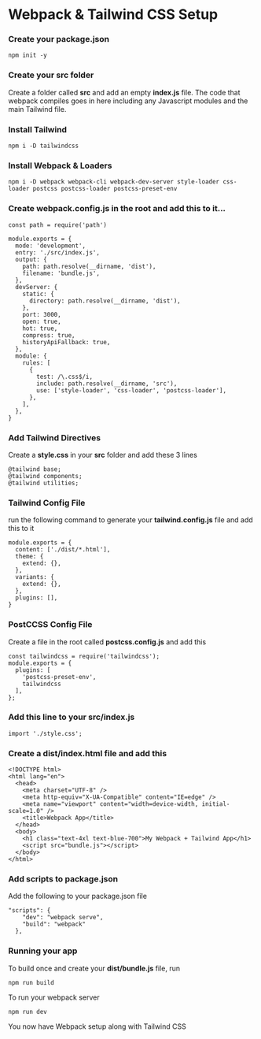 # Webpack & Tailwind CSS Setup

### Create your package.json

```
npm init -y
```

### Create your src folder

Create a folder called **src** and add an empty **index.js** file. The code that webpack compiles goes in here including any Javascript modules and the main Tailwind file.

### Install Tailwind

```
npm i -D tailwindcss
```

### Install Webpack & Loaders

```
npm i -D webpack webpack-cli webpack-dev-server style-loader css-loader postcss postcss-loader postcss-preset-env
```

### Create webpack.config.js in the root and add this to it...

```
const path = require('path')

module.exports = {
  mode: 'development',
  entry: './src/index.js',
  output: {
    path: path.resolve(__dirname, 'dist'),
    filename: 'bundle.js',
  },
  devServer: {
    static: {
      directory: path.resolve(__dirname, 'dist'),
    },
    port: 3000,
    open: true,
    hot: true,
    compress: true,
    historyApiFallback: true,
  },
  module: {
    rules: [
      {
        test: /\.css$/i,
        include: path.resolve(__dirname, 'src'),
        use: ['style-loader', 'css-loader', 'postcss-loader'],
      },
    ],
  },
}

```

### Add Tailwind Directives

Create a **style.css** in your **src** folder and add these 3 lines

```
@tailwind base;
@tailwind components;
@tailwind utilities;

```

### Tailwind Config File

run the following command to generate your **tailwind.config.js** file and add this to it

```
module.exports = {
  content: ['./dist/*.html'],
  theme: {
    extend: {},
  },
  variants: {
    extend: {},
  },
  plugins: [],
}

```

### PostCCSS Config File

Create a file in the root called **postcss.config.js** and add this

```
const tailwindcss = require('tailwindcss');
module.exports = {
  plugins: [
    'postcss-preset-env',
    tailwindcss
  ],
};
```

### Add this line to your src/index.js

```
import './style.css';
```

### Create a **dist/index.html** file and add this

```
<!DOCTYPE html>
<html lang="en">
  <head>
    <meta charset="UTF-8" />
    <meta http-equiv="X-UA-Compatible" content="IE=edge" />
    <meta name="viewport" content="width=device-width, initial-scale=1.0" />
    <title>Webpack App</title>
  </head>
  <body>
    <h1 class="text-4xl text-blue-700">My Webpack + Tailwind App</h1>
    <script src="bundle.js"></script>
  </body>
</html>
```

### Add scripts to package.json

Add the following to your package.json file

```
"scripts": {
    "dev": "webpack serve",
    "build": "webpack"
  },
```

### Running your app

To build once and create your **dist/bundle.js** file, run

```
npm run build
```

To run your webpack server

```
npm run dev
```

You now have Webpack setup along with Tailwind CSS
